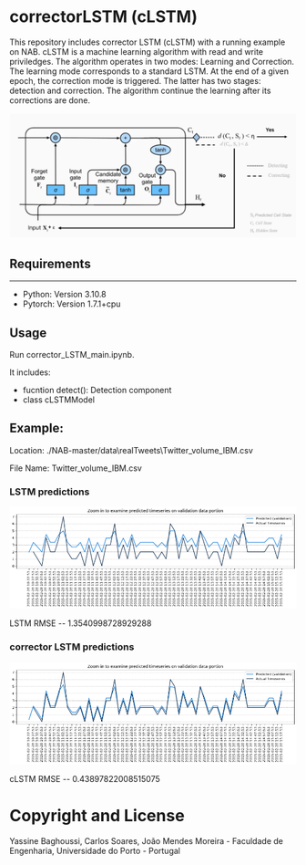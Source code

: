 # correctorLSTM (cLSTM)
This repository includes corrector LSTM (cLSTM) with a running example on NAB. 
cLSTM is a machine learning algorithm with read and write priviledges. The algorithm operates in two modes: Learning and Correction. The learning mode corresponds to a standard LSTM. At the end of a given epoch, the correction mode is triggered. The latter has two stages: detection and correction.
The algorithm continue the learning after its corrections are done.

![alt text](https://github.com/YassineCodes/correctorLSTM/blob/main/results/cLSTM.png)

## Requirements
***
* Python: Version 3.10.8
* Pytorch: Version 1.7.1+cpu

## Usage
Run corrector_LSTM_main.ipynb.

It includes:
* fucntion detect(): Detection component
* class cLSTMModel

## Example:
Location: ./NAB-master/data\realTweets\Twitter_volume_IBM.csv

File Name: Twitter_volume_IBM.csv

### LSTM predictions
![alt text](https://github.com/YassineCodes/correctorLSTM/blob/main/results/LSTM_pred.png) 

LSTM RMSE --  1.3540998728929288

### corrector LSTM predictions
![alt text](https://github.com/YassineCodes/correctorLSTM/blob/main/results/cLSTM_pred.png) 

cLSTM RMSE --  0.43897822008515075

# Copyright and License
Yassine Baghoussi, Carlos Soares, João Mendes Moreira - Faculdade de Engenharia, Universidade do Porto - Portugal

